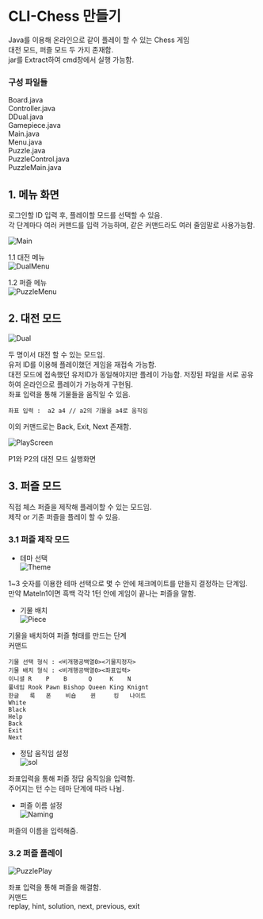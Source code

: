 # CLI-Chess 만들기
Java를 이용해 온라인으로 같이 플레이 할 수 있는 Chess 게임        
대전 모드, 퍼즐 모드 두 가지 존재함.      
jar를 Extract하여 cmd창에서 실행 가능함.          

### 구성 파일들      

Board.java      
Controller.java         
DDual.java          
Gamepiece.java          
Main.java           
Menu.java       
Puzzle.java     
PuzzleControl.java      
PuzzleMain.java     

## 1. 메뉴 화면
   로그인할 ID 입력 후, 플레이할 모드를 선택할 수 있음.         
   각 단계마다 여러 커맨드를 입력 가능하며, 같은 커맨드라도 여러 줄임말로 사용가능함.         
        

![Main](Images/MainMenu.png)        

1.1 대전 메뉴        
![DualMenu](Images/DualMenu.png)        

1.2 퍼즐 메뉴        
![PuzzleMenu](Images/PuzzleMenu.png)        

## 2. 대전 모드        
![Dual](Images/Dual.png)        

두 명이서 대전 할 수 있는 모드임.      
유저 ID를 이용해 플레이했던 게임을 재접속 가능함.     
대전 모드에 접속했던 유저ID가 동일해야지만 플레이 가능함.
저장된 파일을 서로 공유하여 온라인으로 플레이가 가능하게 구현됨.                 
좌표 입력을 통해 기물들을 움직일 수 있음.       
    
    좌표 입력 :  a2 a4 // a2의 기물을 a4로 움직임

이외 커맨드로는  Back, Exit, Next 존재함.     

![PlayScreen](Images/Playscreen.png)        

P1와 P2의 대전 모드 실행화면        

## 3. 퍼즐 모드        
직접 체스 퍼즐을 제작해 플레이할 수 있는 모드임.      
제작 or 기존 퍼즐을 플레이 할 수 있음.      

###  3.1 퍼즐 제작 모드     
- 테마 선택     
![Theme](Images/Theme.png)      

1~3 숫자를 이용한 테마 선택으로 몇 수 안에 체크메이트를 만들지 결정하는 단계임.       
만약 MateIn1이면 흑백 각각 1턴 안에 게임이 끝나는 퍼즐을 말함.        

- 기물 배치     
![Piece](Images/PieceSetting.png)       

기물을 배치하여 퍼즐 형태를 만드는 단계         
커맨드

    기물 선택 형식 : <비개행공백열0><기물지정자>
    기물 배치 형식 : <비개행공백열0><좌표입력>
    이니셜 R    P    B      Q     K    N
    풀네임 Rook Pawn Bishop Queen King Knignt
    한글   룩   폰    비숍    퀸     킹   나이트
    White
    Black
    Help
    Back
    Exit
    Next


- 정답 움직임 설정      
![sol](Images/SolutionMove.png)         

좌표입력을 통해 퍼즐 정답 움직임을 입력함.        
주어지는 턴 수는 테마 단계에 따라 나뉨.                

- 퍼즐 이름 설정        
![Naming](Images/namingPuzzle.png)          

퍼즐의 이름을 입력해줌.           

### 3.2 퍼즐 플레이          
![PuzzlePlay](Images/PuzzlePlay.png)           

좌표 입력을 통해 퍼즐을 해결함.         
커맨드      
replay, hint, solution, next, previous, exit